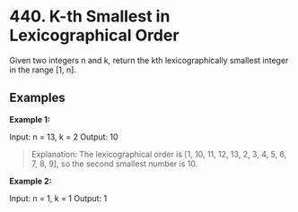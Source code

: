 # 440. K-th Smallest in Lexicographical Order
Given two integers n and k, return the kth lexicographically smallest integer in the range [1, n].


## Examples

**Example 1:**

Input: n = 13, k = 2
Output: 10
> Explanation: The lexicographical order is [1, 10, 11, 12, 13, 2, 3, 4, 5, 6, 7, 8, 9], so the second smallest number is 10.


**Example 2:**

Input: n = 1, k = 1
Output: 1